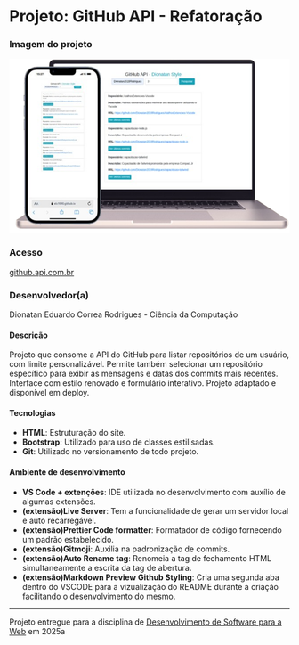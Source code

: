 # Projeto: GitHub API - Refatoração

### Imagem do projeto
<img src="assets/project-img.png"/>


### Acesso
[github.api.com.br](https://elc1090.github.io/project2a-2025a-Dionatan2019Rodrigues/)

### Desenvolvedor(a)
Dionatan Eduardo Correa Rodrigues - Ciência da Computação

#### Descrição

Projeto que consome a API do GitHub para listar repositórios de um usuário, com limite personalizável. Permite também selecionar um repositório específico para exibir as mensagens e datas dos commits mais recentes. Interface com estilo renovado e formulário interativo. Projeto adaptado e disponível em deploy.

#### Tecnologias

- **HTML**: Estruturação do site.
- **Bootstrap**: Utilizado para uso de classes estilisadas.
- **Git**: Utilizado no versionamento de todo projeto.

#### Ambiente de desenvolvimento

- **VS Code + extenções**: IDE utilizada no desenvolvimento com auxílio de algumas extensões.
- **(extensão)Live Server**: Tem a funcionalidade de gerar um servidor local e auto recarregável.
- **(extensão)Prettier Code formatter**: Formatador de código fornecendo um padrão estabelecido.
- **(extensão)Gitmoji**: Auxilia na padronização de commits.
- **(extensão)Auto Rename tag**: Renomeia a tag de fechamento HTML simultaneamente a escrita da tag de abertura.
- **(extensão)Markdown Preview Github Styling**: Cria uma segunda aba dentro do VSCODE para a vizualização do README durante a criação facilitando o desenvolvimento do mesmo.
---

Projeto entregue para a disciplina de [Desenvolvimento de Software para a Web](http://github.com/andreainfufsm/elc1090-2025a) em 2025a
